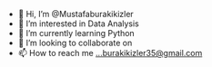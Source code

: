 - 👋 Hi, I’m @Mustafaburakikizler
- 👀 I’m interested in Data Analysis 
- 🌱 I’m currently learning Python
- 💞️ I’m looking to collaborate on 
- 📫 How to reach me ...burakikizler35@gmail.com

<!---
Mustafaburakikizler/Mustafaburakikizler is a ✨ special ✨ repository because its `README.md` (this file) appears on your GitHub profile.
You can click the Preview link to take a look at your changes.
--->
